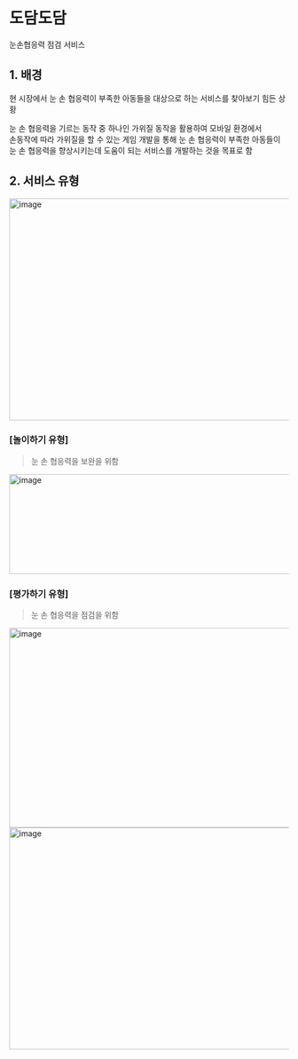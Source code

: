 # 도담도담 
눈손협응력 점검 서비스   

## 1. 배경  
현 시장에서 눈 손 협응력이 부족한 아동들을 대상으로 하는 서비스를 찾아보기 힘든 상황   

눈 손 협응력을 기르는 동작 중 하나인 가위질 동작을 활용하여 모바일 환경에서  
손동작에 따라 가위질을 할 수 있는 게임 개발을 통해 눈 손 협응력이 부족한 아동들이  
눈 손 협응력을 향상시키는데 도움이 되는 서비스를 개발하는 것을 목표로 함  

## 2. 서비스 유형  
<img src="https://github.com/BaekJunehong/DodamDodam/assets/101456289/195ceb8d-78b9-4792-9f9e-635980801e0f" alt="image" width="800" height="400">

### [놀이하기 유형]
> 눈 손 협응력을 보완을 위함

<img src="https://github.com/BaekJunehong/DodamDodam/assets/101456289/a05fbd61-622a-47c4-84d7-db3d41e44ddc" alt="image" width="800" height="180">

### [평가하기 유형]
> 눈 손 협응력을 점검을 위함

<img src="https://github.com/BaekJunehong/DodamDodam/assets/101456289/094f8810-610f-40aa-bd43-538bba9f3b25" alt="image" width="800" height="360">
 
<img src="https://github.com/BaekJunehong/DodamDodam/assets/101456289/814bf019-1563-464d-973c-efe8a0ffc5fd" alt="image" width="800" height="400">


